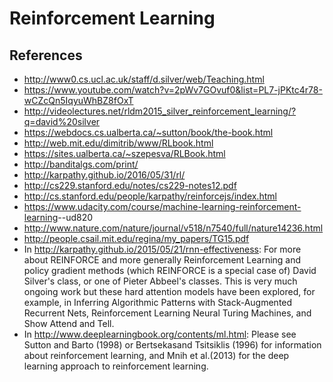 Reinforcement Learning
======================

References
----------

-   <http://www0.cs.ucl.ac.uk/staff/d.silver/web/Teaching.html>
-   <https://www.youtube.com/watch?v=2pWv7GOvuf0&list=PL7-jPKtc4r78-wCZcQn5IqyuWhBZ8fOxT>
-   <http://videolectures.net/rldm2015_silver_reinforcement_learning/?q=david%20silver>
-   <https://webdocs.cs.ualberta.ca/~sutton/book/the-book.html>
-   <http://web.mit.edu/dimitrib/www/RLbook.html>
-   <https://sites.ualberta.ca/~szepesva/RLBook.html>
-   <http://banditalgs.com/print/>
-   <http://karpathy.github.io/2016/05/31/rl/>
-   <http://cs229.stanford.edu/notes/cs229-notes12.pdf>
-   <http://cs.stanford.edu/people/karpathy/reinforcejs/index.html>
-   <https://www.udacity.com/course/machine-learning-reinforcement-learning>--ud820
-   <http://www.nature.com/nature/journal/v518/n7540/full/nature14236.html>
-   <http://people.csail.mit.edu/regina/my_papers/TG15.pdf>
-   In <http://karpathy.github.io/2015/05/21/rnn-effectiveness>: For
    more about REINFORCE and more generally Reinforcement Learning and
    policy gradient methods (which REINFORCE is a special case of) David
    Silver's class, or one of Pieter Abbeel's classes. This is very much
    ongoing work but these hard attention models have been explored, for
    example, in Inferring Algorithmic Patterns with Stack-Augmented
    Recurrent Nets, Reinforcement Learning Neural Turing Machines, and
    Show Attend and Tell.
-   In <http://www.deeplearningbook.org/contents/ml.html>: Please see
    Sutton and Barto (1998) or Bertsekasand Tsitsiklis (1996) for
    information about reinforcement learning, and Mnih et al.(2013) for
    the deep learning approach to reinforcement learning.

